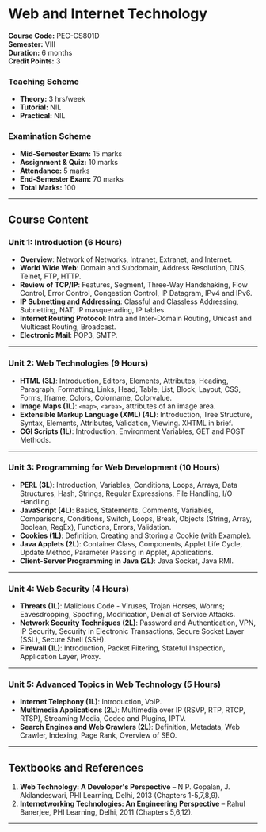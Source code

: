 
# **Web and Internet Technology**  
**Course Code:** PEC-CS801D  
**Semester:** VIII  
**Duration:** 6 months  
**Credit Points:** 3  

### **Teaching Scheme**
- **Theory:** 3 hrs/week  
- **Tutorial:** NIL  
- **Practical:** NIL  

### **Examination Scheme**
- **Mid-Semester Exam:** 15 marks  
- **Assignment & Quiz:** 10 marks  
- **Attendance:** 5 marks  
- **End-Semester Exam:** 70 marks  
- **Total Marks:** 100  

---

## **Course Content**

### **Unit 1: Introduction** (6 Hours)  
- **Overview**: Network of Networks, Intranet, Extranet, and Internet.  
- **World Wide Web**: Domain and Subdomain, Address Resolution, DNS, Telnet, FTP, HTTP.  
- **Review of TCP/IP**: Features, Segment, Three-Way Handshaking, Flow Control, Error Control, Congestion Control, IP Datagram, IPv4 and IPv6.  
- **IP Subnetting and Addressing**: Classful and Classless Addressing, Subnetting, NAT, IP masquerading, IP tables.  
- **Internet Routing Protocol**: Intra and Inter-Domain Routing, Unicast and Multicast Routing, Broadcast.  
- **Electronic Mail**: POP3, SMTP.  

---

### **Unit 2: Web Technologies** (9 Hours)  
- **HTML (3L)**: Introduction, Editors, Elements, Attributes, Heading, Paragraph, Formatting, Links, Head, Table, List, Block, Layout, CSS, Forms, Iframe, Colors, Colorname, Colorvalue.  
- **Image Maps (1L)**: `<map>`, `<area>`, attributes of an image area.  
- **Extensible Markup Language (XML) (4L)**: Introduction, Tree Structure, Syntax, Elements, Attributes, Validation, Viewing. XHTML in brief.  
- **CGI Scripts (1L)**: Introduction, Environment Variables, GET and POST Methods.  

---

### **Unit 3: Programming for Web Development** (10 Hours)  
- **PERL (3L)**: Introduction, Variables, Conditions, Loops, Arrays, Data Structures, Hash, Strings, Regular Expressions, File Handling, I/O Handling.  
- **JavaScript (4L)**: Basics, Statements, Comments, Variables, Comparisons, Conditions, Switch, Loops, Break, Objects (String, Array, Boolean, RegEx), Functions, Errors, Validation.  
- **Cookies (1L)**: Definition, Creating and Storing a Cookie (with Example).  
- **Java Applets (2L)**: Container Class, Components, Applet Life Cycle, Update Method, Parameter Passing in Applet, Applications.  
- **Client-Server Programming in Java (2L)**: Java Socket, Java RMI.  

---

### **Unit 4: Web Security** (4 Hours)  
- **Threats (1L)**: Malicious Code - Viruses, Trojan Horses, Worms; Eavesdropping, Spoofing, Modification, Denial of Service Attacks.  
- **Network Security Techniques (2L)**: Password and Authentication, VPN, IP Security, Security in Electronic Transactions, Secure Socket Layer (SSL), Secure Shell (SSH).  
- **Firewall (1L)**: Introduction, Packet Filtering, Stateful Inspection, Application Layer, Proxy.  

---

### **Unit 5: Advanced Topics in Web Technology** (5 Hours)  
- **Internet Telephony (1L)**: Introduction, VoIP.  
- **Multimedia Applications (2L)**: Multimedia over IP (RSVP, RTP, RTCP, RTSP), Streaming Media, Codec and Plugins, IPTV.  
- **Search Engines and Web Crawlers (2L)**: Definition, Metadata, Web Crawler, Indexing, Page Rank, Overview of SEO.  

---

## **Textbooks and References**
1. **Web Technology: A Developer's Perspective** – N.P. Gopalan, J. Akilandeswari, PHI Learning, Delhi, 2013 (Chapters 1-5,7,8,9).  
2. **Internetworking Technologies: An Engineering Perspective** – Rahul Banerjee, PHI Learning, Delhi, 2011 (Chapters 5,6,12).  

---
